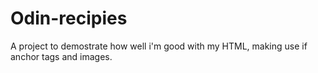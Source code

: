 # Odin-recipies
A project to demostrate how well i'm good with my HTML, making use if anchor tags and images.